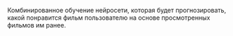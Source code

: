 Комбинированное обучение нейросети, которая будет прогнозировать, какой понравится фильм пользователю на основе просмотренных фильмов им ранее.